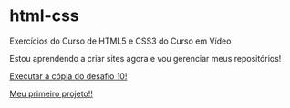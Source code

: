# html-css
Exercícios do Curso de HTML5 e CSS3 do Curso em Vídeo

Estou aprendendo a criar sites agora e vou gerenciar meus repositórios!

<a href="https://enricoseguro.github.io/html-css/modulo2/desafios/d10%20c%C3%B3pia%20%20do%20v%C3%ADdeo/android.html">Executar a cópia do desafio 10!</a>

<a href="https://enricoseguro.github.io/Projeto-1/">Meu primeiro projeto!!</a>